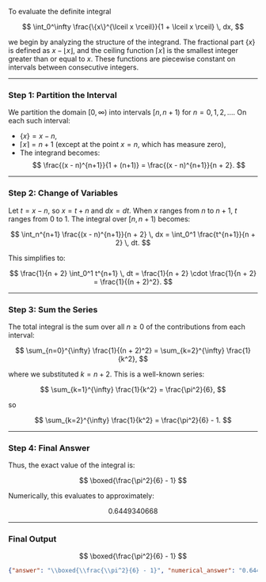 To evaluate the definite integral

$$
\int_0^\infty \frac{\{x\}^{\lceil x \rceil}}{1 + \lceil x \rceil} \, dx,
$$

we begin by analyzing the structure of the integrand. The fractional part $\{x\}$ is defined as $x - \lfloor x \rfloor$, and the ceiling function $\lceil x \rceil$ is the smallest integer greater than or equal to $x$. These functions are piecewise constant on intervals between consecutive integers.

---

### Step 1: Partition the Interval

We partition the domain $[0, \infty)$ into intervals $[n, n+1)$ for $n = 0, 1, 2, \ldots$. On each such interval:

- $\{x\} = x - n$,
- $\lceil x \rceil = n + 1$ (except at the point $x = n$, which has measure zero),
- The integrand becomes:
  $$
  \frac{(x - n)^{n+1}}{1 + (n+1)} = \frac{(x - n)^{n+1}}{n + 2}.
  $$

---

### Step 2: Change of Variables

Let $t = x - n$, so $x = t + n$ and $dx = dt$. When $x$ ranges from $n$ to $n+1$, $t$ ranges from $0$ to $1$. The integral over $[n, n+1)$ becomes:

$$
\int_n^{n+1} \frac{(x - n)^{n+1}}{n + 2} \, dx = \int_0^1 \frac{t^{n+1}}{n + 2} \, dt.
$$

This simplifies to:

$$
\frac{1}{n + 2} \int_0^1 t^{n+1} \, dt = \frac{1}{n + 2} \cdot \frac{1}{n + 2} = \frac{1}{(n + 2)^2}.
$$

---

### Step 3: Sum the Series

The total integral is the sum over all $n \geq 0$ of the contributions from each interval:

$$
\sum_{n=0}^{\infty} \frac{1}{(n + 2)^2} = \sum_{k=2}^{\infty} \frac{1}{k^2},
$$

where we substituted $k = n + 2$. This is a well-known series:

$$
\sum_{k=1}^{\infty} \frac{1}{k^2} = \frac{\pi^2}{6},
$$

so

$$
\sum_{k=2}^{\infty} \frac{1}{k^2} = \frac{\pi^2}{6} - 1.
$$

---

### Step 4: Final Answer

Thus, the exact value of the integral is:

$$
\boxed{\frac{\pi^2}{6} - 1}
$$

Numerically, this evaluates to approximately:

$$
0.6449340668
$$

---

### Final Output

$$
\boxed{\frac{\pi^2}{6} - 1}
$$

```json
{"answer": "\\boxed{\\frac{\\pi^2}{6} - 1}", "numerical_answer": "0.6449340668"}
```